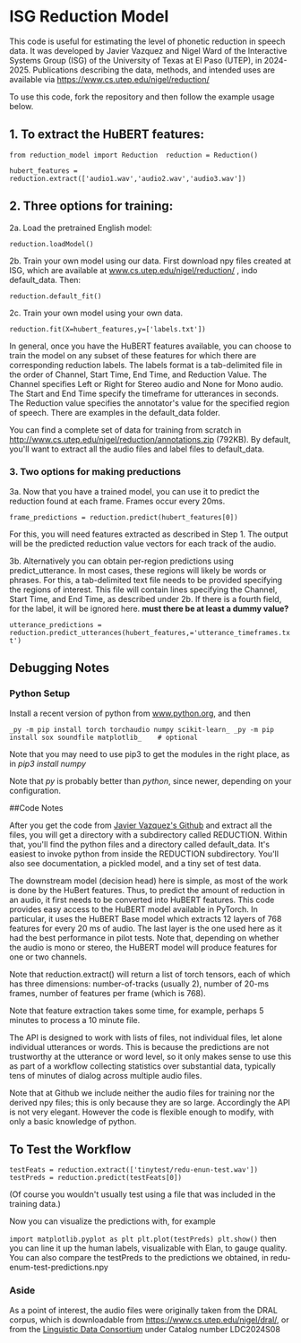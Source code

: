 # ISG Reduction Model

This code is useful for estimating the level of phonetic reduction in speech data.  It was developed by Javier Vazquez and Nigel Ward of the Interactive Systems Group (ISG) of the University of Texas at El Paso (UTEP), in 2024-2025.  Publications describing the data, methods, and intended uses are available via https://www.cs.utep.edu/nigel/reduction/

To use this code, fork the repository and then follow the example usage below.  


## 1. To extract the HuBERT features:

`
from reduction_model import Reduction 
reduction = Reduction()
`

`
hubert_features = reduction.extract(['audio1.wav','audio2.wav','audio3.wav'])
`


## 2. Three options for training:

2a. Load the pretrained English model:

`
reduction.loadModel()
`

2b. Train your own model using our data. First download npy files
created at ISG, which are available at
www.cs.utep.edu/nigel/reduction/ , indo default_data.  Then:


`
reduction.default_fit()
`

2c. Train your own model using your own data. 

`
reduction.fit(X=hubert_features,y=['labels.txt'])
`

In general, once you have the HuBERT features available, you can
choose to train the model on any subset of these features for which
there are corresponding reduction labels. The labels format is a
tab-delimited file in the order of Channel, Start Time, End Time, and
Reduction Value. The Channel specifies Left or Right for Stereo audio
and None for Mono audio. The Start and End Time specify the timeframe
for utterances in seconds. The Reduction value specifies the
annotator's value for the specified region of speech. There are
examples in the default_data folder.

You can find a complete set of data for training from scratch in
 http://www.cs.utep.edu/nigel/reduction/annotations.zip (792KB).
 By default, you'll want to extract all the audio files and label files to
 default_data.


### 3. Two options for making preductions

3a. Now that you have a trained model, you can use it to predict the
reduction found at each frame.  Frames occur every 20ms.

`
frame_predictions = reduction.predict(hubert_features[0])
`

For this, you will need features extracted as described in Step 1.
The output will be the predicted reduction value vectors for each
track of the audio.

3b. Alternatively you can obtain per-region predictions using
 predict_utterance.  In most cases, these regions will likely be words
 or phrases. For this, a tab-delimited text file needs to be provided
 specifying the regions of interest.  This file will contain lines
 specifying the Channel, Start Time, and End Time, as described under
 2b.  If there is a fourth field, for the label, it will be ignored here.  **must there be at least a dummy value?**


`
utterance_predictions = reduction.predict_utterances(hubert_features,='utterance_timeframes.txt')
`

## Debugging Notes


### Python Setup

Install a recent version of python from www.python.org, and then 

`
_py -m pip install torch torchaudio numpy scikit-learn_
_py -m pip install sox soundfile matplotlib_    # optional
`

Note that you may need to use pip3 to get the modules in the right place, as in *pip3 install numpy*

Note that *py* is probably better than _python_, since newer,
depending on your configuration.


##Code Notes

After you get the code from [Javier Vazquez's
Github](https://github.com/javi-vaz/ISG_Reduction_Model) and extract
all the files, you will get a directory with a subdirectory called
REDUCTION.  Within that, you'll find the python files and a directory
called default_data.  It's easiest to invoke python from inside the
REDUCTION subdirectory.  You'll also see documentation, a pickled
model, and a tiny set of test data.

The downstream model (decision head) here is simple, as most of the
work is done by the HuBert features.  Thus, to predict the amount of
reduction in an audio, it first needs to be converted into HuBERT
features. This code provides easy access to the HuBERT model available
in PyTorch. In particular, it uses the HuBERT Base model which
extracts 12 layers of 768 features for every 20 ms of audio. The last
layer is the one used here as it had the best performance in pilot
tests. Note that, depending on whether the audio is mono or stereo,
the HuBERT model will produce features for one or two channels.

Note that reduction.extract() will return a list of torch tensors,
each of which has three dimensions: number-of-tracks (usually 2),
number of 20-ms frames, number of features per frame (which is 768).

Note that feature extraction takes some time, for example, perhaps 5
minutes to process a 10 minute file.

The API is designed to work with lists of files, not individual files,
let alone individual utterances or words.  This is because the
predictions are not trustworthy at the utterance or word level, so it
only makes sense to use this as part of a workflow collecting
statistics over substantial data, typically tens of minutes of dialog
across multiple audio files.

Note that at Github we include neither the audio files for training
nor the derived npy files; this is only because they are so large.
Accordingly the API is not very elegant.  However the code is flexible
enough to modify, with only a basic knowledge of python.


## To Test the Workflow


`
testFeats = reduction.extract(['tinytest/redu-enun-test.wav'])
testPreds = reduction.predict(testFeats[0])
`

(Of course you wouldn't usually test using a file that was included in the training data.)

Now you can visualize the predictions with, for example

`
    import matplotlib.pyplot as plt
    plt.plot(testPreds)
    plt.show()
`
then you can line it up the human labels, visualizable with Elan, to gauge quality. 
You can also compare the testPreds to the predictions we obtained, in redu-enum-test-predictions.npy

### Aside

As a point of interest, the audio files were originally taken from
 the DRAL corpus, which is downloadable from https://www.cs.utep.edu/nigel/dral/, or from 
 the [Linguistic Data Consortium](https://www.ldc.upenn.edu/) under Catalog number LDC2024S08

